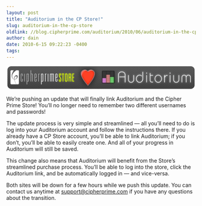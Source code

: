 ```yaml
---
layout: post
title: "Auditorium in the CP Store!"
slug: auditorium-in-the-cp-store
oldlink: //blog.cipherprime.com/auditorium/2010/06/auditorium-in-the-cp-store
author: dain
date: 2010-6-15 09:22:23 -0400
tags: 
---
```


[![](/img/blog/cp_loves_audi.png "cp_loves_audi")](/img/blog/cp_loves_audi.png)

We’re pushing an update that will finally link Auditorium and the Cipher Prime Store! You’ll no longer need to remember two different usernames and passwords!

The update process is very simple and streamlined — all you’ll need to do is log into your Auditorium account and follow the instructions there. If you already have a CP Store account, you’ll be able to link Auditorium; if you don’t, you’ll be able to easily create one. And all of your progress in Auditorium will still be saved.

This change also means that Auditorium will benefit from the Store’s streamlined purchase process. You’ll be able to log into the store, click the Auditorium link, and be automatically logged in — and vice-versa.

Both sites will be down for a few hours while we push this update. You can contact us anytime at [support@cipherprime.com](mailto:support@cipherprime.com) if you have any questions about the transition.
